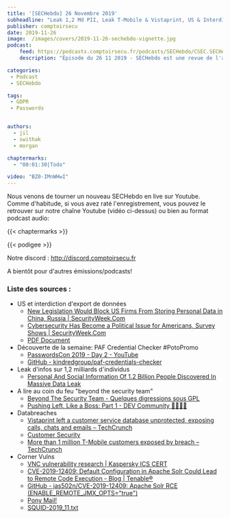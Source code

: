 ```yaml
---
title: '[SECHebdo] 26 Novembre 2019'
subheadline: "Leak 1,2 Md PII, Leak T-Mobile & Vistaprint, US & Interdiction d'export, Corner Vuln, PAF Credential Checker, etc."
publisher: comptoirsecu
date: 2019-11-26
image:  /images/covers/2019-11-26-sechebdo-vignette.jpg
podcast:
    feed: https://podcasts.comptoirsecu.fr/podcasts/SECHebdo/CSEC.SECHebdo.2019-11-26.m4a
    description: "Épisode du 26 11 2019 - SECHebdo est une revue de l'actualité cybersécurité réalisée en live sur Youtube, généralement le mardi soir."

categories:
 - Podcast
 - SECHebdo

tags:
 - GDPR
 - Passwords


authors:
  - jil
  - swithak
  - morgan

chaptermarks:
  - "00:01:30|Todo"

video: "BZ0-IMnWHwI"
---
```


Nous venons de tourner un nouveau SECHebdo en live sur Youtube. Comme d'habitude, si vous avez raté l'enregistrement, vous pouvez le retrouver sur notre chaîne Youtube (vidéo ci-dessus) ou bien au format podcast audio:

{{< chaptermarks >}}

{{< podigee >}}

Notre discord : <http://discord.comptoirsecu.fr>

A bientôt pour d'autres émissions/podcasts!

### Liste des sources :

*  US et interdiction d'export de données
	* [New Legislation Would Block US Firms From Storing Personal Data in China, Russia | SecurityWeek.Com](https://www.securityweek.com/new-legislation-would-block-us-firms-storing-personal-data-china-russia)
	* [Cybersecurity Has Become a Political Issue for Americans, Survey Shows | SecurityWeek.Com](https://www.securityweek.com/cybersecurity-has-become-political-issue-americans-survey-shows)
	* [PDF Document](https://www.hawley.senate.gov/sites/default/files/2019-11/National-Security-Personal-Data-Protection-Act-Bill-Text.pdf)
*  Découverte de la semaine: PAF Credential Checker #PotoPromo
	* [PasswordsCon 2019 - Day 2 - YouTube](https://youtu.be/GK17BvaMAb4?t=20671)
	* [GitHub - kindredgroup/paf-credentials-checker](https://github.com/kindredgroup/paf-credentials-checker)
*  Leak d'infos sur 1,2 milliards d'individus 
	* [Personal And Social Information Of 1.2 Billion People Discovered In Massive Data Leak](https://dataviper.io/blog/2019/pdl-data-exposure-billion-people/)
*  A lire au coin du feu "beyond the security team"
	* [Beyond The Security Team - Quelques digressions sous GPL](https://j.vehent.org/blog/index.php?post/2019/09/25/Beyond-The-Security-Team)
	* [Pushing Left, Like a Boss: Part 1 - DEV Community 👩‍💻👨‍💻](https://dev.to/azure/pushing-left-like-a-boss-part-1-4d9i)
*  Databreaches
	* [Vistaprint left a customer service database unprotected, exposing calls, chats and emails – TechCrunch](https://techcrunch.com/2019/11/25/vistaprint-security-lapse/)
	* [Customer Security](https://www.t-mobile.com/customers/6305378822)
	* [More than 1 million T-Mobile customers exposed by breach – TechCrunch](https://techcrunch.com/2019/11/22/more-than-1-million-t-mobile-customers-exposed-by-breach/)
*  Corner Vulns
	* [VNC vulnerability research | Kaspersky ICS CERT](https://ics-cert.kaspersky.com/reports/2019/11/22/vnc-vulnerability-research/)
	* [CVE-2019-12409: Default Configuration in Apache Solr Could Lead to Remote Code Execution - Blog | Tenable®](https://www.tenable.com/blog/cve-2019-12409-default-configuration-in-apache-solr-could-lead-to-remote-code-execution)
	* [GitHub - jas502n/CVE-2019-12409: Apache Solr RCE (ENABLE_REMOTE_JMX_OPTS="true")](https://github.com/jas502n/CVE-2019-12409)
	* [Pony Mail!](https://lists.apache.org/thread.html/6640c7e370fce2b74e466a605a46244ccc40666ad9e3064a4e04a85d@%3Csolr-user.lucene.apache.org%3E)
	* [SQUID-2019_11.txt](http://www.squid-cache.org/Advisories/SQUID-2019_11.txt)
